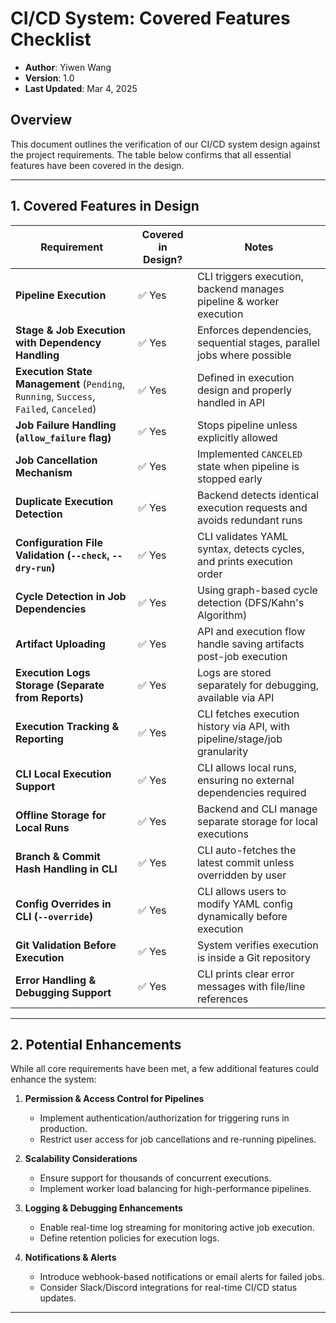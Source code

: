 # **CI/CD System: Covered Features Checklist**

* **Author**: Yiwen Wang
* **Version**: 1.0
* **Last Updated**: Mar 4, 2025

## **Overview**
This document outlines the verification of our CI/CD system design against the project requirements. The table below confirms that all essential features have been covered in the design.

---

## **1. Covered Features in Design**

| **Requirement**                                    | **Covered in Design?** | **Notes** |
|----------------------------------------------------|-----------------------|-----------|
| **Pipeline Execution**                            | ✅ Yes | CLI triggers execution, backend manages pipeline & worker execution |
| **Stage & Job Execution with Dependency Handling**| ✅ Yes | Enforces dependencies, sequential stages, parallel jobs where possible |
| **Execution State Management** (`Pending`, `Running`, `Success`, `Failed`, `Canceled`) | ✅ Yes | Defined in execution design and properly handled in API |
| **Job Failure Handling (`allow_failure` flag)** | ✅ Yes | Stops pipeline unless explicitly allowed |
| **Job Cancellation Mechanism** | ✅ Yes | Implemented `CANCELED` state when pipeline is stopped early |
| **Duplicate Execution Detection** | ✅ Yes | Backend detects identical execution requests and avoids redundant runs |
| **Configuration File Validation (`--check`, `--dry-run`)** | ✅ Yes | CLI validates YAML syntax, detects cycles, and prints execution order |
| **Cycle Detection in Job Dependencies** | ✅ Yes | Using graph-based cycle detection (DFS/Kahn's Algorithm) |
| **Artifact Uploading** | ✅ Yes | API and execution flow handle saving artifacts post-job execution |
| **Execution Logs Storage (Separate from Reports)** | ✅ Yes | Logs are stored separately for debugging, available via API |
| **Execution Tracking & Reporting** | ✅ Yes | CLI fetches execution history via API, with pipeline/stage/job granularity |
| **CLI Local Execution Support** | ✅ Yes | CLI allows local runs, ensuring no external dependencies required |
| **Offline Storage for Local Runs** | ✅ Yes | Backend and CLI manage separate storage for local executions |
| **Branch & Commit Hash Handling in CLI** | ✅ Yes | CLI auto-fetches the latest commit unless overridden by user |
| **Config Overrides in CLI (`--override`)** | ✅ Yes | CLI allows users to modify YAML config dynamically before execution |
| **Git Validation Before Execution** | ✅ Yes | System verifies execution is inside a Git repository |
| **Error Handling & Debugging Support** | ✅ Yes | CLI prints clear error messages with file/line references |

---

## **2. Potential Enhancements**
While all core requirements have been met, a few additional features could enhance the system:

1. **Permission & Access Control for Pipelines**
    - Implement authentication/authorization for triggering runs in production.
    - Restrict user access for job cancellations and re-running pipelines.

2. **Scalability Considerations**
    - Ensure support for thousands of concurrent executions.
    - Implement worker load balancing for high-performance pipelines.

3. **Logging & Debugging Enhancements**
    - Enable real-time log streaming for monitoring active job execution.
    - Define retention policies for execution logs.

4. **Notifications & Alerts**
    - Introduce webhook-based notifications or email alerts for failed jobs.
    - Consider Slack/Discord integrations for real-time CI/CD status updates.

---
